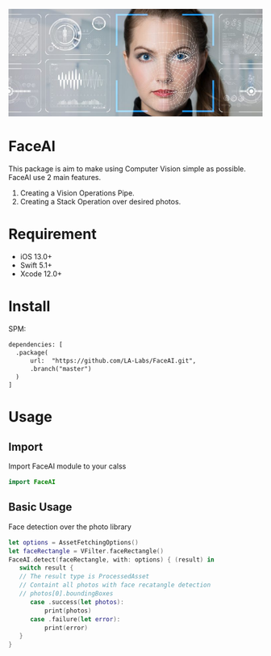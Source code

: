 ![Screenshot](fr2.png)
# FaceAI

This package is aim to make using Computer Vision simple as possible.
FaceAI use 2 main features.
1. Creating a Vision Operations Pipe.
2. Creating a Stack Operation over desired photos.

# Requirement
- iOS 13.0+
- Swift 5.1+
- Xcode 12.0+

# Install
SPM:
```
dependencies: [
  .package(
      url:  "https://github.com/LA-Labs/FaceAI.git",
      .branch("master")
  )
]
```
# Usage
## Import
Import FaceAI module to your calss
```swift 
import FaceAI
```
## Basic Usage
Face detection over the photo library
```swift 
let options = AssetFetchingOptions()
let faceRectangle = VFilter.faceRectangle()
FaceAI.detect(faceRectangle, with: options) { (result) in
   switch result {
   // The result type is ProcessedAsset
   // Containt all photos with face recatangle detection
   // photos[0].boundingBoxes
      case .success(let photos):
          print(photos)
      case .failure(let error):
          print(error)
   }
}
```
